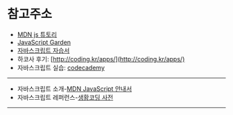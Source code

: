 # 참고주소

* [MDN js 튜토리](https://developer.mozilla.org/ko/docs/A_re-introduction_to_JavaScript)
* [JavaScript Garden](http://bonsaiden.github.io/JavaScript-Garden/ko/)
* [자바스크립트 자습서](http://codingnuri.com/javascript-tutorial/)
* 하코사 후기: [http://coding.kr/apps/](http://coding.kr/apps/)
* 자바스크립트 실습: [codecademy](https://www.codecademy.com/en/tracks/javascript-ko)

----

* 자바스크립트 소개-[MDN JavaScript 안내서](https://developer.mozilla.org/ko/docs/Web/JavaScript/Guide)
* 자바스크립트 레퍼런스-[생황코딩 사전](https://opentutorials.org/course/50)

----
